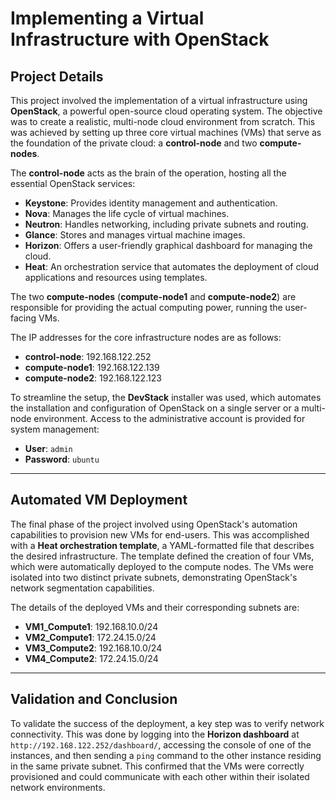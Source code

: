 # Implementing a Virtual Infrastructure with OpenStack

## **Project Details**

This project involved the implementation of a virtual infrastructure using **OpenStack**, a powerful open-source cloud operating system. The objective was to create a realistic, multi-node cloud environment from scratch. This was achieved by setting up three core virtual machines (VMs) that serve as the foundation of the private cloud: a **control-node** and two **compute-nodes**.

The **control-node** acts as the brain of the operation, hosting all the essential OpenStack services:
* **Keystone**: Provides identity management and authentication.
* **Nova**: Manages the life cycle of virtual machines.
* **Neutron**: Handles networking, including private subnets and routing.
* **Glance**: Stores and manages virtual machine images.
* **Horizon**: Offers a user-friendly graphical dashboard for managing the cloud.
* **Heat**: An orchestration service that automates the deployment of cloud applications and resources using templates.

The two **compute-nodes** (**compute-node1** and **compute-node2**) are responsible for providing the actual computing power, running the user-facing VMs.

The IP addresses for the core infrastructure nodes are as follows:

* **control-node**: 192.168.122.252
* **compute-node1**: 192.168.122.139
* **compute-node2**: 192.168.122.123

To streamline the setup, the **DevStack** installer was used, which automates the installation and configuration of OpenStack on a single server or a multi-node environment. Access to the administrative account is provided for system management:

* **User**: `admin`
* **Password**: `ubuntu`

***

## **Automated VM Deployment**

The final phase of the project involved using OpenStack's automation capabilities to provision new VMs for end-users. This was accomplished with a **Heat orchestration template**, a YAML-formatted file that describes the desired infrastructure. The template defined the creation of four VMs, which were automatically deployed to the compute nodes. The VMs were isolated into two distinct private subnets, demonstrating OpenStack's network segmentation capabilities. 

The details of the deployed VMs and their corresponding subnets are:

* **VM1_Compute1**: 192.168.10.0/24
* **VM2_Compute1**: 172.24.15.0/24
* **VM3_Compute2**: 192.168.10.0/24
* **VM4_Compute2**: 172.24.15.0/24

***

## **Validation and Conclusion**

To validate the success of the deployment, a key step was to verify network connectivity. This was done by logging into the **Horizon dashboard** at `http://192.168.122.252/dashboard/`, accessing the console of one of the instances, and then sending a `ping` command to the other instance residing in the same private subnet. This confirmed that the VMs were correctly provisioned and could communicate with each other within their isolated network environments.
